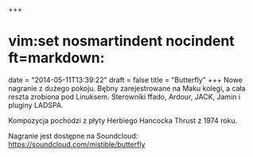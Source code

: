 +++
# vim:set nosmartindent nocindent ft=markdown:
date = "2014-05-11T13:39:22"
draft = false
title = "Butterfly"
+++
Nowe nagranie z dużego pokoju. Bębny zarejestrowane na Maku kolegi, a cała
reszta zrobiona pod Linuksem. Sterowniki ffado, Ardour, JACK, Jamin i pluginy
LADSPA.

Kompozycja pochodzi z płyty Herbiego Hancocka Thrust z 1974 roku.

Nagranie jest dostępne na Soundcloud: https://soundcloud.com/mistible/butterfly
